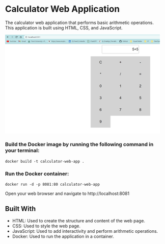 # Calculator Web Application

The calculator web application that performs basic arithmetic operations. This application is built using HTML, CSS, and JavaScript.

![Alt text](Media/1.png)

### Build the Docker image by running the following command in your terminal:

```
docker build -t calculator-web-app .
```

### Run the Docker container:

```
docker run -d -p 8081:80 calculator-web-app
```

Open your web browser and navigate to http://localhost:8081


## Built With
+ HTML: Used to create the structure and content of the web page.
+ CSS: Used to style the web page.
+ JavaScript: Used to add interactivity and perform arithmetic operations.
+ Docker: Used to run the application in a container.
